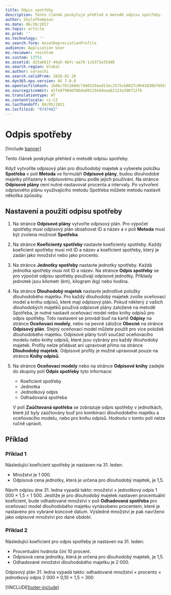 ```yaml
---
title: Odpis spotřeby
description: Tento článek poskytuje přehled o metodě odpisu spotřeby.
author: ShylaThompson
ms.date: 06/20/2017
ms.topic: article
ms.prod: ''
ms.technology: ''
ms.search.form: AssetDepreciationProfile
audience: Application User
ms.reviewer: roschlom
ms.custom: 13751
ms.assetid: d25a681f-49a5-4bfc-aa76-1c6373e35dd8
ms.search.region: Global
ms.author: saraschi
ms.search.validFrom: 2016-02-28
ms.dyn365.ops.version: AX 7.0.0
ms.openlocfilehash: 1b0bc761160dc7d46519aad13ec2575cb882fc0641830b76952763b54834a64d
ms.sourcegitcommit: 42fe9790ddf0bdad911544deaa82123a396712fb
ms.translationtype: HT
ms.contentlocale: cs-CZ
ms.lasthandoff: 08/05/2021
ms.locfileid: "6747482"
---
```

# <a name="consumption-depreciation"></a>Odpis spotřeby

[!include [banner](../includes/banner.md)]

Tento článek poskytuje přehled o metodě odpisu spotřeby.

Když vytvoříte odpisový plán pro dlouhodobý majetek a vyberete položku **Spotřeba** v poli **Metoda** ve formuláři **Odpisové plány**, budou dlouhodobé majetky přiřazeny k odpisovému plánu podle jejich používání. Na stránce **Odpisové plány** není nutné nastavovat procenta a intervaly. Po vytvoření odpisového plánu využívajícího metodu Spotřeba můžete metodu nastavit několika způsoby.

## <a name="set-up-and-use-consumption-depreciation"></a>Nastavení a použití odpisu spotřeby
1.  Na stránce **Odpisové plány** vytvořte odpisový plán. Pro výpočet spotřeby musí odpisový plán obsahovat ID a název a v poli **Metoda** musí být zvolena možnost **Spotřeba**.
2.  Na stránce  **Koeficienty spotřeby** nastavte koeficienty spotřeby. Každý koeficient spotřeby musí mít ID a název a koeficient spotřeby, který je zadán jako množství nebo jako procento.
3.  Na stránce **Jednotky spotřeby** nastavte jednotky spotřeby. Každá jednotka spotřeby musí mít ID a název. Na stránce **Odpis spotřeby** se pro výpočet odpisu spotřeby používají odpisové jednotky. Příklady jednotek jsou kilometr (km), kilogram (kg) nebo hodina.
4.  Na stránce **Dlouhodobý majetek** nastavte jednotlivé položky dlouhodobého majetku. Pro každý dlouhodobý majetek zvolte oceňovací model a knihu odpisů, které mají odpisový plán. Pokud některý z vašich dlouhodobých majetků používá odpisové plány založené na metodě Spotřeba, je nutné nastavit oceňovací model nebo knihy odpisů pro odpis spotřeby. Toto nastavení se provádí buď na kartě **Odpisy** na stránce **Oceňovací modely**, nebo na pevné záložce **Obecné** na stránce **Odpisový plán**. Stejný oceňovací model můžete použít pro více položek dlouhodobého majetku. Odpisové plány tvoří součást oceňovacího modelu nebo knihy odpisů, které jsou vybrány pro každý dlouhodobý majetek. Profily nelze přidávat ani upravovat přímo na stránce **Dlouhodobý majetek**. Odpisové profily je možné upravovat pouze na stránce **Knihy odpisů**.
5.  Na stránce **Oceňovací modely** nebo na stránce **Odpisové knihy** zadejte do skupiny polí **Odpis spotřeby** tyto informace:
    -   Koeficient spotřeby
    -   Jednotka
    -   Jednotkový odpis
    -   Odhadovaná spotřeba

    V poli **Zaúčtovaná spotřeba** se zobrazuje odpis spotřeby v jednotkách, které již byly zaúčtovány buď pro kombinaci dlouhodobého majetku a oceňovacího modelu, nebo pro knihu odpisů. Hodnotu v tomto poli nelze ručně upravit.

## <a name="examples"></a>Příklad
### <a name="example-1"></a>Příklad 1

Následující koeficient spotřeby je nastaven na 31. leden:

-   Množství je 1 000.
-   Odpisová cena jednotky, která je určena pro dlouhodobý majetek, je 1,5.

Návrh odpisu dne 31. ledna vypadá takto: množství × jednotkový odpis 1 000 × 1,5 = 1 500. Jestliže je pro dlouhodobý majetek nastaven procentuální koeficient, bude odhadované množství v poli **Odhadovaná spotřeba** pro oceňovací model dlouhodobého majetku vynásobeno procentem, které je nastaveno pro vybrané koncové datum. Výsledné množství je pak navrženo jako odpisové množství pro dané období.

### <a name="example-2"></a>Příklad 2

Následující koeficient pro odpis spotřeby je nastaven na 31. leden:

-   Procentuální hodnota činí 10 procent.
-   Odpisová cena jednotky, která je určena pro dlouhodobý majetek, je 1,5.
-   Odhadované množství dlouhodobého majetku je 2 000.

Odpisový plán 31. ledna vypadá takto: odhadované množství × procento × jednotkový odpis 2 000 × 0,10 × 1,5 = 300





[!INCLUDE[footer-include](../../includes/footer-banner.md)]
